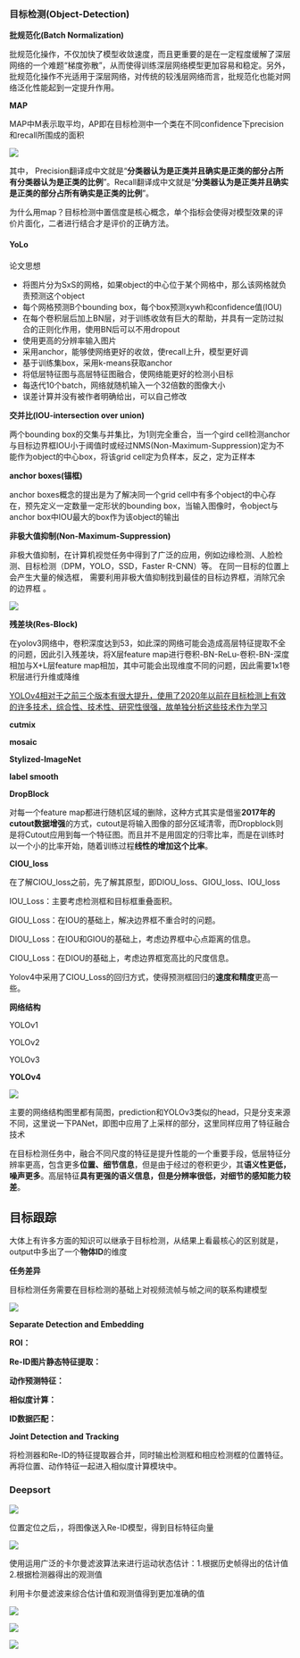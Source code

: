 ### 目标检测(Object-Detection)

**批规范化(Batch Normalization)**

批规范化操作，不仅加快了模型收敛速度，而且更重要的是在一定程度缓解了深层网络的一个难题“梯度弥散”，从而使得训练深层网络模型更加容易和稳定。另外，批规范化操作不光适用于深层网络，对传统的较浅层网络而言，批规范化也能对网络泛化性能起到一定提升作用。

**MAP**

MAP中M表示取平均，AP即在目标检测中一个类在不同confidence下precision和recall所围成的面积

![](http://1.14.100.228:8002/images/2022/01/10/map.png)

其中， Precision翻译成中文就是“**分类器认为是正类并且确实是正类的部分占所有分类器认为是正类的比例**”。Recall翻译成中文就是“**分类器认为是正类并且确实是正类的部分占所有确实是正类的比例**”。 

为什么用map？目标检测中置信度是核心概念，单个指标会使得对模型效果的评价片面化，二者进行结合才是评价的正确方法。

#### YoLo

论文思想

* 将图片分为SxS的网格，如果object的中心位于某个网格中，那么该网格就负责预测这个object
* 每个网格预测B个bounding box，每个box预测xywh和confidence值(IOU)
* 在每个卷积层后加上BN层，对于训练收敛有巨大的帮助，并具有一定防过拟合的正则化作用，使用BN后可以不用dropout
* 使用更高的分辨率输入图片
* 采用anchor，能够使网络更好的收敛，使recall上升，模型更好调
* 基于训练集box，采用k-means获取anchor
* 将低层特征图与高层特征图融合，使网络能更好的检测小目标
* 每迭代10个batch，网络就随机输入一个32倍数的图像大小
* 误差计算并没有被作者明确给出，可以自己修改

**交并比(IOU-intersection over union)**

两个bounding box的交集与并集比，为1则完全重合，当一个gird cell检测anchor与目标边界框IOU小于阈值时或经过NMS(Non-Maximum-Suppression)定为不能作为object的中心box，将该grid cell定为负样本，反之，定为正样本

**anchor boxes(锚框)**

anchor boxes概念的提出是为了解决同一个grid cell中有多个object的中心存在，预先定义一定数量一定形状的bounding box，当输入图像时，令object与anchor box中IOU最大的box作为该object的输出

**非极大值抑制(Non-Maximum-Suppression)**

非极大值抑制，在计算机视觉任务中得到了广泛的应用，例如边缘检测、人脸检测、目标检测（DPM，YOLO，SSD，Faster R-CNN）等。 在同一目标的位置上会产生大量的候选框， 需要利用非极大值抑制找到最佳的目标边界框，消除冗余的边界框 。

![](http://1.14.100.228:8002/images/2022/01/10/nms.jpg)

**残差块(Res-Block)**

在yolov3网络中，卷积深度达到53，如此深的网络可能会造成高层特征提取不全的问题，因此引入残差块，将X层feature map进行卷积-BN-ReLu-卷积-BN-深度相加与X+L层feature map相加，其中可能会出现维度不同的问题，因此需要1x1卷积层进行升维或降维

<u>YOLOv4相对于之前三个版本有很大提升，使用了2020年以前在目标检测上有效的许多技术，综合性、技术性、研究性很强，故单独分析这些技术作为学习</u>

**cutmix**

**mosaic**

**Stylized-ImageNet**

**label smooth**

**DropBlock**

对每一个feature map都进行随机区域的删除，这种方式其实是借鉴**2017年的cutout数据增强**的方式，cutout是将输入图像的部分区域清零，而Dropblock则是将Cutout应用到每一个特征图。而且并不是用固定的归零比率，而是在训练时以一个小的比率开始，随着训练过程**线性的增加这个比率**。

**CIOU_loss**

在了解CIOU_loss之前，先了解其原型，即DIOU_loss、GIOU_loss、IOU_loss

IOU_Loss：主要考虑检测框和目标框重叠面积。

GIOU_Loss：在IOU的基础上，解决边界框不重合时的问题。

DIOU_Loss：在IOU和GIOU的基础上，考虑边界框中心点距离的信息。

CIOU_Loss：在DIOU的基础上，考虑边界框宽高比的尺度信息。

Yolov4中采用了CIOU_Loss的回归方式，使得预测框回归的**速度和精度**更高一些。

**网络结构**

YOLOv1

YOLOv2

YOLOv3

**YOLOv4**

![](http://1.14.100.228:8002/images/2022/01/10/yolov4.png)

主要的网络结构图里都有简图，prediction和YOLOv3类似的head，只是分支来源不同，这里说一下PANet，即图中应用了上采样的部分，这里同样应用了特征融合技术

在目标检测任务中，融合不同尺度的特征是提升性能的一个重要手段，低层特征分辨率更高，包含更多**位置、细节信息**，但是由于经过的卷积更少，其**语义性更低，噪声更多**。高层特征**具有更强的语义信息，但是分辨率很低，对细节的感知能力较差**。 

## 目标跟踪

大体上有许多方面的知识可以继承于目标检测，从结果上看最核心的区别就是，output中多出了一个**物体ID**的维度

**任务差异**

目标检测任务需要在目标检测的基础上对视频流帧与帧之间的联系构建模型

![](http://1.14.100.228:8002/images/2022/01/10/145f3d7c253175d80bc2ac1846f72063.png)

**Separate Detection and Embedding**

**ROI：**

**Re-ID图片静态特征提取：**

**动作预测特征：**

**相似度计算：**

**ID数据匹配：**

**Joint Detection and Tracking**

将检测器和Re-ID的特征提取器合并，同时输出检测框和相应检测框的位置特征。再将位置、动作特征一起进入相似度计算模块中。

### Deepsort

![](http://1.14.100.228:8002/images/2022/01/10/deepsort.png)

位置定位之后，，将图像送入Re-ID模型，得到目标特征向量

![](http://1.14.100.228:8002/images/2022/01/10/Re-ID.png)

使用运用广泛的卡尔曼滤波算法来进行运动状态估计：1.根据历史帧得出的估计值2.根据检测器得出的观测值

利用卡尔曼滤波来综合估计值和观测值得到更加准确的值

![](http://1.14.100.228:8002/images/2022/01/10/54a038a94728bee14195aeeca34355f5.png)

![](http://1.14.100.228:8002/images/2022/01/11/030e0c5ddb10305a252c7f1ffdb7dfe2.png)

![](http://1.14.100.228:8002/images/2022/01/11/238dfed2f668700bb8deddb11c613616.png)





